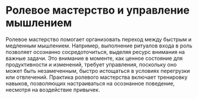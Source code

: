 # Ролевое мастерство и управление мышлением

Ролевое мастерство помогает организовать переход между быстрым и медленным мышлением. Например, выполнение ритуалов входа в роль позволяет осознанно сосредоточиться, выделяя ресурс внимания на важные задачи. Это внимание в моменте, как ценное состояние для продуктивности и изменений, требует управления, поскольку оно может быть незамеченным, быстро истощаться в условиях перегрузки или отвлечений. Практика ролевого мастерства включает тренировку навыков, позволяющих настраиваться на осознанное поведение, несмотря на воздействие привычек.
